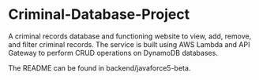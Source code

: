 # Criminal-Database-Project
A criminal records database and functioning website to view, add, remove, and filter criminal records.  The service is built using AWS Lambda and API Gateway to perform CRUD operations on DynamoDB databases.

The README can be found in backend/javaforce5-beta.
